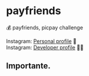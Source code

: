 # payfriends
:moneybag: payfriends, picpay challenge

Instagram: <a href="https://www.instagram.com/baptistellafe/" target="_blank" title="Follow me">Personal profile</a> :handshake:
<br>
Instagram: <a href="https://www.instagram.com/baptistellafe/" target="_blank" title="Follow me">Developer profile</a> :man_artist:

## Importante.
